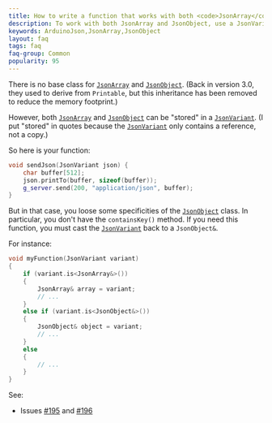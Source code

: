 ```yaml
---
title: How to write a function that works with both <code>JsonArray</code> and <code>JsonObject</code>?
description: To work with both JsonArray and JsonObject, use a JsonVariant
keywords: ArduinoJson,JsonArray,JsonObject
layout: faq
tags: faq
faq-group: Common
popularity: 95
---
```


There is no base class for [`JsonArray`]({{site.baseurl}}/api/jsonarray/) and [`JsonObject`]({{site.baseurl}}/api/jsonobject/).
(Back in version 3.0, they used to derive from `Printable`, but this inheritance has been removed to reduce the memory footprint.)

However, both [`JsonArray`]({{site.baseurl}}/api/jsonarray/) and [`JsonObject`]({{site.baseurl}}/api/jsonobject/) can be "stored" in a [`JsonVariant`]({{site.baseurl}}/api/jsonvariant/). (I put "stored" in quotes because the [`JsonVariant`]({{site.baseurl}}/api/jsonvariant/) only contains a reference, not a copy.)

So here is your function:

```c++
void sendJson(JsonVariant json) {
    char buffer[512];
    json.printTo(buffer, sizeof(buffer));
    g_server.send(200, "application/json", buffer);
}
```

But in that case, you loose some specificities of the [`JsonObject`]({{site.baseurl}}/api/jsonobject/) class.
In particular, you don't have the `containsKey()` method.
If you need this function, you must cast the [`JsonVariant`]({{site.baseurl}}/api/jsonvariant/) back to a `JsonObject&`.

For instance:

```c++
void myFunction(JsonVariant variant)
{
    if (variant.is<JsonArray&>())
    {
        JsonArray& array = variant;
        // ...
    }
    else if (variant.is<JsonObject&>())
    {
        JsonObject& object = variant;
        // ...
    }
    else
    {
        // ...
    }
}
```

See:

* Issues [#195](https://github.com/bblanchon/ArduinoJson/issues/195) and [#196](https://github.com/bblanchon/ArduinoJson/issues/196)

